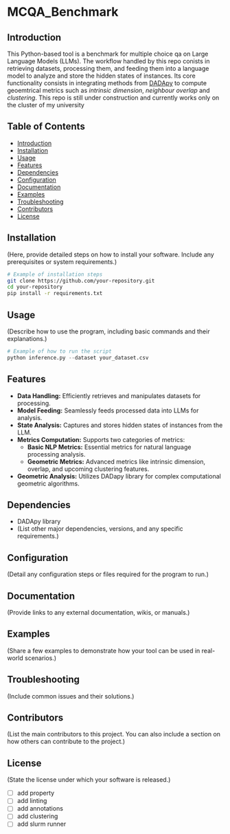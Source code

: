 # MCQA_Benchmark

## Introduction

This Python-based tool is a benchmark for multiple choice qa on Large Language Models (LLMs). The workflow handled by this repo conists in retrieving datasets, processing them, and feeding them into a language model to analyze and store the hidden states of instances. Its core functionality consists in integrating  methods from [DADApy](https://dadapy.readthedocs.io/en/latest/) to compute geoemtrical metrics such as *intrinsic dimension*, *neighbour overlap* and *clustering*. 
This repo is still under construction and currently works only on the cluster of my university 

## Table of Contents

- [Introduction](#introduction)
- [Installation](#installation)
- [Usage](#usage)
- [Features](#features)
- [Dependencies](#dependencies)
- [Configuration](#configuration)
- [Documentation](#documentation)
- [Examples](#examples)
- [Troubleshooting](#troubleshooting)
- [Contributors](#contributors)
- [License](#license)

## Installation

(Here, provide detailed steps on how to install your software. Include any prerequisites or system requirements.)

```bash
# Example of installation steps
git clone https://github.com/your-repository.git
cd your-repository
pip install -r requirements.txt
```

## Usage

(Describe how to use the program, including basic commands and their explanations.)

```python
# Example of how to run the script
python inference.py --dataset your_dataset.csv
```

## Features

- **Data Handling:** Efficiently retrieves and manipulates datasets for processing.
- **Model Feeding:** Seamlessly feeds processed data into LLMs for analysis.
- **State Analysis:** Captures and stores hidden states of instances from the LLM.
- **Metrics Computation:** Supports two categories of metrics:
  - **Basic NLP Metrics:** Essential metrics for natural language processing analysis.
  - **Geometric Metrics:** Advanced metrics like intrinsic dimension, overlap, and upcoming clustering features.
- **Geometric Analysis:** Utilizes DADapy library for complex computational geometric algorithms.

## Dependencies

- DADApy library
- (List other major dependencies, versions, and any specific requirements.)

## Configuration

(Detail any configuration steps or files required for the program to run.)

## Documentation

(Provide links to any external documentation, wikis, or manuals.)

## Examples

(Share a few examples to demonstrate how your tool can be used in real-world scenarios.)

## Troubleshooting

(Include common issues and their solutions.)

## Contributors

(List the main contributors to this project. You can also include a section on how others can contribute to the project.)

## License

(State the license under which your software is released.)

- [ ] add property
- [ ] add linting
- [ ] add annotations
- [ ] add clustering
- [ ] add slurm runner
